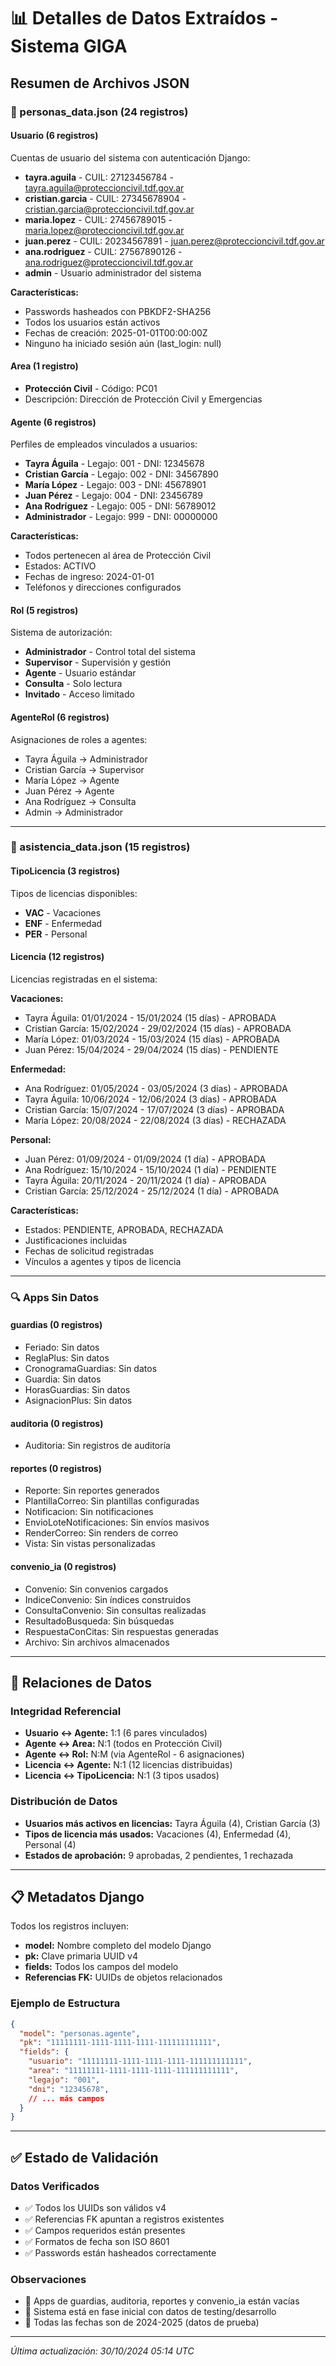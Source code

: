 # 📊 Detalles de Datos Extraídos - Sistema GIGA

## Resumen de Archivos JSON

### 👥 personas_data.json (24 registros)

#### Usuario (6 registros)
Cuentas de usuario del sistema con autenticación Django:
- **tayra.aguila** - CUIL: 27123456784 - tayra.aguila@proteccioncivil.tdf.gov.ar
- **cristian.garcia** - CUIL: 27345678904 - cristian.garcia@proteccioncivil.tdf.gov.ar
- **maria.lopez** - CUIL: 27456789015 - maria.lopez@proteccioncivil.tdf.gov.ar
- **juan.perez** - CUIL: 20234567891 - juan.perez@proteccioncivil.tdf.gov.ar
- **ana.rodriguez** - CUIL: 27567890126 - ana.rodriguez@proteccioncivil.tdf.gov.ar
- **admin** - Usuario administrador del sistema

**Características:**
- Passwords hasheados con PBKDF2-SHA256
- Todos los usuarios están activos
- Fechas de creación: 2025-01-01T00:00:00Z
- Ninguno ha iniciado sesión aún (last_login: null)

#### Area (1 registro)
- **Protección Civil** - Código: PC01
- Descripción: Dirección de Protección Civil y Emergencias

#### Agente (6 registros)
Perfiles de empleados vinculados a usuarios:
- **Tayra Águila** - Legajo: 001 - DNI: 12345678
- **Cristian García** - Legajo: 002 - DNI: 34567890  
- **María López** - Legajo: 003 - DNI: 45678901
- **Juan Pérez** - Legajo: 004 - DNI: 23456789
- **Ana Rodríguez** - Legajo: 005 - DNI: 56789012
- **Administrador** - Legajo: 999 - DNI: 00000000

**Características:**
- Todos pertenecen al área de Protección Civil
- Estados: ACTIVO
- Fechas de ingreso: 2024-01-01
- Teléfonos y direcciones configurados

#### Rol (5 registros)
Sistema de autorización:
- **Administrador** - Control total del sistema
- **Supervisor** - Supervisión y gestión
- **Agente** - Usuario estándar
- **Consulta** - Solo lectura
- **Invitado** - Acceso limitado

#### AgenteRol (6 registros)
Asignaciones de roles a agentes:
- Tayra Águila → Administrador
- Cristian García → Supervisor  
- María López → Agente
- Juan Pérez → Agente
- Ana Rodríguez → Consulta
- Admin → Administrador

---

### 📅 asistencia_data.json (15 registros)

#### TipoLicencia (3 registros)
Tipos de licencias disponibles:
- **VAC** - Vacaciones
- **ENF** - Enfermedad  
- **PER** - Personal

#### Licencia (12 registros)
Licencias registradas en el sistema:

**Vacaciones:**
- Tayra Águila: 01/01/2024 - 15/01/2024 (15 días) - APROBADA
- Cristian García: 15/02/2024 - 29/02/2024 (15 días) - APROBADA
- María López: 01/03/2024 - 15/03/2024 (15 días) - APROBADA
- Juan Pérez: 15/04/2024 - 29/04/2024 (15 días) - PENDIENTE

**Enfermedad:**
- Ana Rodríguez: 01/05/2024 - 03/05/2024 (3 días) - APROBADA
- Tayra Águila: 10/06/2024 - 12/06/2024 (3 días) - APROBADA
- Cristian García: 15/07/2024 - 17/07/2024 (3 días) - APROBADA
- María López: 20/08/2024 - 22/08/2024 (3 días) - RECHAZADA

**Personal:**
- Juan Pérez: 01/09/2024 - 01/09/2024 (1 día) - APROBADA
- Ana Rodríguez: 15/10/2024 - 15/10/2024 (1 día) - PENDIENTE
- Tayra Águila: 20/11/2024 - 20/11/2024 (1 día) - APROBADA
- Cristian García: 25/12/2024 - 25/12/2024 (1 día) - APROBADA

**Características:**
- Estados: PENDIENTE, APROBADA, RECHAZADA
- Justificaciones incluidas
- Fechas de solicitud registradas
- Vínculos a agentes y tipos de licencia

---

### 🔍 Apps Sin Datos

#### guardias (0 registros)
- Feriado: Sin datos
- ReglaPlus: Sin datos  
- CronogramaGuardias: Sin datos
- Guardia: Sin datos
- HorasGuardias: Sin datos
- AsignacionPlus: Sin datos

#### auditoria (0 registros)  
- Auditoria: Sin registros de auditoría

#### reportes (0 registros)
- Reporte: Sin reportes generados
- PlantillaCorreo: Sin plantillas configuradas
- Notificacion: Sin notificaciones
- EnvioLoteNotificaciones: Sin envíos masivos
- RenderCorreo: Sin renders de correo
- Vista: Sin vistas personalizadas

#### convenio_ia (0 registros)
- Convenio: Sin convenios cargados
- IndiceConvenio: Sin índices construidos
- ConsultaConvenio: Sin consultas realizadas
- ResultadoBusqueda: Sin búsquedas
- RespuestaConCitas: Sin respuestas generadas
- Archivo: Sin archivos almacenados

---

## 🔗 Relaciones de Datos

### Integridad Referencial
- **Usuario ↔ Agente:** 1:1 (6 pares vinculados)
- **Agente ↔ Area:** N:1 (todos en Protección Civil)
- **Agente ↔ Rol:** N:M (via AgenteRol - 6 asignaciones)
- **Licencia ↔ Agente:** N:1 (12 licencias distribuidas)
- **Licencia ↔ TipoLicencia:** N:1 (3 tipos usados)

### Distribución de Datos
- **Usuarios más activos en licencias:** Tayra Águila (4), Cristian García (3)
- **Tipos de licencia más usados:** Vacaciones (4), Enfermedad (4), Personal (4)
- **Estados de aprobación:** 9 aprobadas, 2 pendientes, 1 rechazada

---

## 📋 Metadatos Django

Todos los registros incluyen:
- **model:** Nombre completo del modelo Django
- **pk:** Clave primaria UUID v4
- **fields:** Todos los campos del modelo
- **Referencias FK:** UUIDs de objetos relacionados

### Ejemplo de Estructura
```json
{
  "model": "personas.agente",
  "pk": "11111111-1111-1111-1111-111111111111", 
  "fields": {
    "usuario": "11111111-1111-1111-1111-111111111111",
    "area": "11111111-1111-1111-1111-111111111111",
    "legajo": "001",
    "dni": "12345678",
    // ... más campos
  }
}
```

---

## ✅ Estado de Validación

### Datos Verificados
- ✅ Todos los UUIDs son válidos v4
- ✅ Referencias FK apuntan a registros existentes  
- ✅ Campos requeridos están presentes
- ✅ Formatos de fecha son ISO 8601
- ✅ Passwords están hasheados correctamente

### Observaciones
- 🔸 Apps de guardias, auditoria, reportes y convenio_ia están vacías
- 🔸 Sistema está en fase inicial con datos de testing/desarrollo
- 🔸 Todas las fechas son de 2024-2025 (datos de prueba)

---

*Última actualización: 30/10/2024 05:14 UTC*